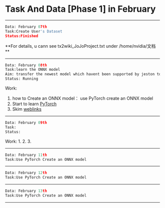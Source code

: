 # Task  And  Data  [Phase 1]  in February

***
```python
Data: February 07th
Task:Create User's Dataset  
Status:Finished
```
**For details, u cann see tx2wiki_JoJoProject.txt under /home/nvidia/文档 **
***

```python
Data: February 08th
Task:learn the ONNX model  
Aim: transfer the newest model which havent been supported by jeston to ONNX model  
Status: Running
```
Work:
1. how to Create an ONNX model： use PyTorch create an ONNX model
2. Start to learn [PyTorch](https://pytorch.apachecn.org/#/docs/1.7/04)
3. Skim [weblinks](https://www.google.com.hk/search?q=pytorch%E5%A6%82%E4%BD%95%E7%94%9F%E6%88%90ONNX%E6%A8%A1%E5%9E%8B&client=ubuntu&hs=wDW&ei=YIsCYumvM5G5mAW-pLu4Bw&ved=0ahUKEwjp3_mZtfD1AhWRHKYKHT7SDncQ4dUDCA4&uact=5&oq=pytorch%E5%A6%82%E4%BD%95%E7%94%9F%E6%88%90ONNX%E6%A8%A1%E5%9E%8B&gs_lcp=Cgdnd3Mtd2l6EAM6BAgAEEM6BQgAEIAEOgYIABAHEB46AggASgQIQRgASgUIQBIBMUoECEYYAFAAWLg9YK0_aAJwAXgEgAHIBogB5kOSAQwyLTIxLjMuMi4yLjGYAQCgAQHAAQE&sclient=gws-wiz)
***

```python
Data: February 09th
Task:
Status:
```
Work:
1. 
2. 
3. 
***

```python
Data: February 11th
Task:Use PyTorch Create an ONNX model  

```
***

```python
Data: February 12th
Task:Use PyTorch Create an ONNX model  

```
***

```python
Data: February 13th
Task:Use PyTorch Create an ONNX model  

```
***
